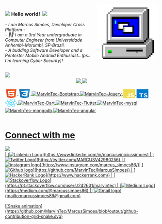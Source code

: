 <img align="right" alt="PC GIF" src="https://github.com/TheDudeThatCode/TheDudeThatCode/blob/master/Assets/PC.gif" width="200" />

### <img src="https://github.com/TheDudeThatCode/TheDudeThatCode/blob/master/Assets/Hi.gif" width="29px"> **Hello world!** &nbsp;<img src="https://github.com/TheDudeThatCode/TheDudeThatCode/blob/master/Assets/Earth.gif" width="24px">


  <p>
    <em>
  - I am Marcus Simões, Developer Cross Platform -
      <br>
  - 👨‍💻 I am a 3rd Year undergraduate in Computer Engineer from Universidade Anhembi-Morumbi, SP-Brazil.
      <br>
  - A budding Software Developer and a Pentester Mobile Android Enthusiast...(ps.: I'm learning Cyber Security)!
      </em>  
</p>

<br>
  <img src=https://github.com/MarvInTec/MarcusSimoes/blob/master/Assets/Mario_Hello_Big.gif width="50">
  <br>
  <div align="center">
    <a href="https://github.com/MarvInTec">
    <img height="180em" src="https://github-readme-stats.vercel.app/api?username=MarvInTec&show_icons=true&theme=dracula&include_all_commits=true&count_private=true"/>
    <img height="180em" src="https://github-readme-stats.vercel.app/api/top-langs/?username=MarvInTec&layout=compact&langs_count=7&theme=dracula"/>
  </div>

  <div style="display: inline_block">
    <br>
    <img align="center" alt="MarvInTec-HTML" height="30" width="40" src="https://raw.githubusercontent.com/devicons/devicon/master/icons/html5/html5-original.svg">
    <img align="center" alt="MarvInTec-CSS" height="30" width="40" src="https://raw.githubusercontent.com/devicons/devicon/master/icons/css3/css3-original.svg">
    <img align="center" alt="MarvInTec-Bootstrap" height="30" width="40" src="https://cdn.jsdelivr.net/gh/devicons/devicon/icons/bootstrap/bootstrap-original.svg" >
    <img align="center" alt="MarvInTec-Jquery" height="30" width="40" src="https://cdn.jsdelivr.net/gh/devicons/devicon/icons/jquery/jquery-plain-wordmark.svg">
    <img align="center" alt="MarvInTec-Js" height="30" width="40" src="https://raw.githubusercontent.com/devicons/devicon/master/icons/javascript/javascript-plain.svg">
    <img align="center" alt="MarvInTec-Ts" height="30" width="40" src="https://raw.githubusercontent.com/devicons/devicon/master/icons/typescript/typescript-plain.svg">
    <img align="center" alt="MarvInTec-React-Native" height="30" width="40" src="https://raw.githubusercontent.com/devicons/devicon/master/icons/react/react-original.svg">
    <img align="center" alt="MarvInTec-Dart" height="30" width="40" src="https://cdn.jsdelivr.net/gh/devicons/devicon/icons/dart/dart-original.svg">
    <img align="center" alt="MarvInTec-Flutter" height="30" width="40" src="https://cdn.jsdelivr.net/gh/devicons/devicon/icons/flutter/flutter-original.svg" >
    <img align="center" alt="MarvInTec-mysql" height="30" width="40" src="https://cdn.jsdelivr.net/gh/devicons/devicon/icons/mysql/mysql-original.svg">  
    <img align="center" alt="MarvInTec-mongodb" height="30" width="40" src="https://cdn.jsdelivr.net/gh/devicons/devicon/icons/mongodb/mongodb-original-wordmark.svg">
    <img align="center" alt="MarvInTec-angular" height="30" width="40" src="https://cdn.jsdelivr.net/gh/devicons/devicon/icons/angularjs/angularjs-plain.svg" >
    <img align="right" alt="" height="200" src="https://c.tenor.com/hiR35OCAorcAAAAi/mario-luigi.gif" >
  </div>
    <br>

  # Connect with me
  <img src="https://github.com/MarvInTec/MarcusSimoes/blob/master/Assets/Handshake.gif" height="32px">

  <div>
  | [<img src="https://github.com/MarvInTec/MarcusSimoes/blob/master/Assets/Linkedin.svg" alt="Linkedin Logo" width="32">](https://www.linkedin.com/in/marcusviniciussimoes) | [<img src="https://github.com/MarvInTec/MarcusSimoes/blob/master/Assets/Twitter.svg" alt="Twitter Logo" width="32">](https://twitter.com/MARCUSV42980256) | [<img src="https://github.com/MarvInTec/MarcusSimoes/blob/master/Assets/Instagram.svg" alt="instagram logo" width="32">](https://www.instagram.com/marcus_simoes86/)| [<img src="https://cdn.svgporn.com/logos/github-icon.svg" alt="Github logo" width="36">](https://github.com/MarvInTec/MarcusSimoes/) | [<img src="https://github.com/MarvInTec/MarcusSimoes/blob/master/Assets/HackerRank.svg" alt="HackerRank Logo" width="30">](https://www.hackerrank.com/) | [<img src="https://cdn.svgporn.com/logos/stackoverflow-icon.svg" alt="Stackoverflow Logo" width="32">](https://pt.stackoverflow.com/users/242631/marvintec) | [<img src="https://cdn.svgporn.com/logos/medium.svg" alt="Medium Logo" width="45">](https://medium.com/@marcussimoes86) | [<img src="https://github.com/MarvInTec/MarcusSimoes/blob/master/Assets/Gmail.svg" alt="Gmail logo" height="32">](mailto:marcussimoes86@gmail.com)

  <br>
  <br>

    
   </div>
  
<div>
    ![Snake animation](https://github.com/MarvInTec/MarcusSimoes/blob/output/github-contribution-grid-snake.svg)

</div>


<!--     ![Dino](https://https://github.com/MarvInTec/MarcusSimoes/blob/master/Assets/dino.gif) -->


